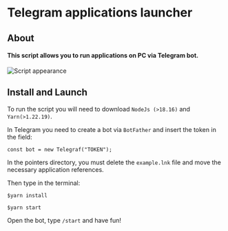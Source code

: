 # Telegram applications launcher

## About

#### This script allows you to run applications on PC via Telegram bot.

![Script appearance](https://i.imgur.com/6BqTltm.png)

## Install and Launch

To run the script you will need to download ```NodeJs (>18.16)``` and ```Yarn(>1.22.19)```.

In Telegram you need to create a bot via ```BotFather``` and insert the token in the field: 

```const bot = new Telegraf("TOKEN");```

In the pointers directory, you must delete the ``example.lnk`` file and move the necessary application references.

Then type in the terminal:

```
$yarn install

$yarn start
```

Open the bot, type ```/start``` and have fun! 
